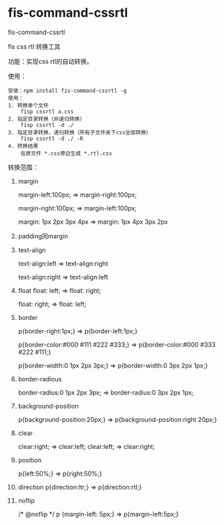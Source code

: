 fis-command-cssrtl
==================

fis-command-cssrtl

fis css rtl 转换工具

功能：实现css rtl的自动转换。

使用：

    安装：npm install fis-command-cssrtl -g
    使用：
    1. 转换单个文件
        fisp cssrtl a.css
    2. 指定目录转换（非递归转换）
        fisp cssrtl -d ./
    3. 指定目录转换，递归转换（所有子文件夹下css全部转换）
        fisp cssrtl -d ./ -R
    4. 转换结果
        在原文件 *.css旁边生成 *.rtl.css

转换范围：

1. margin

    margin-left:100px; => margin-right:100px;

    margin-right:100px; => margin-left:100px;

    margin: 1px 2px 3px 4px => margin: 1px 4px 3px 2px

2. padding同margin

3. text-align

    text-align:left => text-align:right

    text-align:right => text-align:left

4. float
    float: left; => float: right;

    float: right; => float: left;

4. border

    p{border-right:1px;} => p{border-left:1px;}

    p{border-color:#000 #111 #222 #333;} => p{border-color:#000 #333 #222 #111;}

    p{border-width:0 1px 2px 3px;} => p{border-width:0 3px 2px 1px;}

5. border-radious

    border-radius:0 1px 2px 3px; => border-radius:0 3px 2px 1px;

6. background-position

    p{background-position:20px;} => p{background-position:right 20px;}

7. clear

    clear:right; => clear:left;
    clear:left; => clear:right;

8. position

    p{left:50%;} => p{right:50%;}

9. direction
    p{direction:ltr;} => p{direction:rtl;}

10. noflip

    /* @noflip */ p {margin-left: 5px;} => p{margin-left:5px;}
